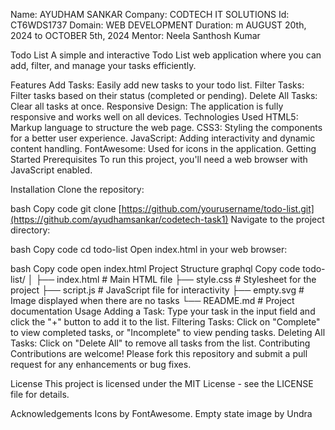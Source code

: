 Name: AYUDHAM SANKAR
Company: CODTECH IT SOLUTIONS
Id: CT6WDS1737
Domain: WEB DEVELOPMENT
Duration: m AUGUST 20th, 2024 to OCTOBER 5th, 2024
Mentor: Neela Santhosh Kumar 




Todo List
A simple and interactive Todo List web application where you can add, filter, and manage your tasks efficiently.

Features
Add Tasks: Easily add new tasks to your todo list.
Filter Tasks: Filter tasks based on their status (completed or pending).
Delete All Tasks: Clear all tasks at once.
Responsive Design: The application is fully responsive and works well on all devices.
Technologies Used
HTML5: Markup language to structure the web page.
CSS3: Styling the components for a better user experience.
JavaScript: Adding interactivity and dynamic content handling.
FontAwesome: Used for icons in the application.
Getting Started
Prerequisites
To run this project, you'll need a web browser with JavaScript enabled.

Installation
Clone the repository:

bash
Copy code
git clone [https://github.com/yourusername/todo-list.git](https://github.com/ayudhamsankar/codetech-task1)
Navigate to the project directory:

bash
Copy code
cd todo-list
Open index.html in your web browser:

bash
Copy code
open index.html
Project Structure
graphql
Copy code
todo-list/
│
├── index.html      # Main HTML file
├── style.css       # Stylesheet for the project
├── script.js       # JavaScript file for interactivity
├── empty.svg       # Image displayed when there are no tasks
└── README.md       # Project documentation
Usage
Adding a Task: Type your task in the input field and click the "+" button to add it to the list.
Filtering Tasks: Click on "Complete" to view completed tasks, or "Incomplete" to view pending tasks.
Deleting All Tasks: Click on "Delete All" to remove all tasks from the list.
Contributing
Contributions are welcome! Please fork this repository and submit a pull request for any enhancements or bug fixes.

License
This project is licensed under the MIT License - see the LICENSE file for details.

Acknowledgements
Icons by FontAwesome.
Empty state image by Undra
